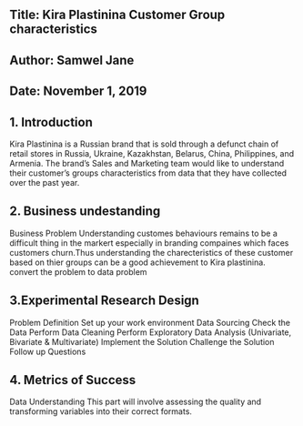 ## Title: Kira Plastinina Customer Group characteristics

## Author: Samwel Jane

## Date: November 1, 2019

## 1. Introduction
Kira Plastinina is a Russian brand that is sold through a defunct chain of retail stores in Russia, Ukraine, Kazakhstan, Belarus, China, Philippines, and Armenia. The brand’s Sales and Marketing team would like to understand their customer’s groups characteristics from data that they have collected over the past year.

## 2. Business undestanding
Business Problem
Understanding customes behaviours remains to be a difficult thing in the markert especially in branding compaines which faces customers churn.Thus understanding the charecteristics of these customer based on thier groups can be a good achievement to Kira plastinina. convert the problem to data problem

## 3.Experimental Research Design
Problem Definition
Set up your work environment
Data Sourcing
Check the Data
Perform Data Cleaning
Perform Exploratory Data Analysis (Univariate, Bivariate & Multivariate)
Implement the Solution
Challenge the Solution
Follow up Questions
## 4. Metrics of Success
Data Understanding
This part will involve assessing the quality and transforming variables into their correct formats.
